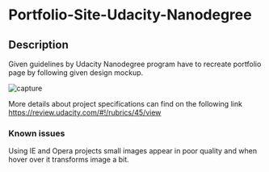 # Portfolio-Site-Udacity-Nanodegree
## Description
Given guidelines by Udacity Nanodegree program have to recreate portfolio page by following given design mockup.

![capture](https://user-images.githubusercontent.com/28303111/36892182-a1dba8d4-1e0c-11e8-9dad-3046e31f4cc9.PNG)

More details about project specifications can find on the following link
https://review.udacity.com/#!/rubrics/45/view

### Known issues
Using IE and Opera projects small images appear in poor quality and when hover over it transforms image a bit. 
